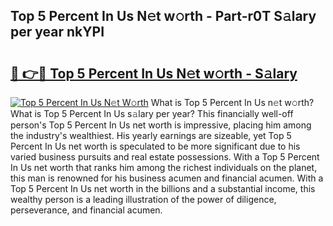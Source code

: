 ## Top 5 Percent In Us N𝚎t w𝚘rth - Part-r0T S𝚊lary per year nkYPI

# <h2><a href="http://gc1alu.nevu.top/?p=Top+5+Percent+In+Us">🔗 👉🔴 Top 5 Percent In Us N𝚎t w𝚘rth - S𝚊lary</a></h2>

[![Top 5 Percent In Us N𝚎t W𝚘rth](https://i.imgur.com/Oavwk0R.jpeg)](http://gc1alu.nevu.top/?p=Top+5+Percent+In+Us)
What is Top 5 Percent In Us n𝚎t w𝚘rth? What is Top 5 Percent In Us s𝚊lary per year?
This financially well-off person's Top 5 Percent In Us net worth is impressive, placing him among the industry's wealthiest. His yearly earnings are sizeable, yet Top 5 Percent In Us net worth is speculated to be more significant due to his varied business pursuits and real estate possessions. With a Top 5 Percent In Us net worth that ranks him among the richest individuals on the planet, this man is renowned for his business acumen and financial acumen. With a Top 5 Percent In Us net worth in the billions and a substantial income, this wealthy person is a leading illustration of the power of diligence, perseverance, and financial acumen.
